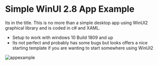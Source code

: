 # Simple WinUI 2.8 App Example

Its in the title. This is no more than a simple desktop app using WinUI2 graphical library and is coded in c# and XAML.

- Setup to work with windows 10 Build 1809 and up
- Its not perfect and probably has some bugs but looks offers a nice starting template if you are wanting to start somewhere using WinUI2

![appexample](https://user-images.githubusercontent.com/54720001/236652459-20a42942-247f-489d-8d82-3878f2363e38.png)
